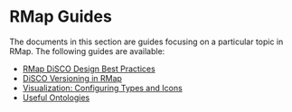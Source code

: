 # RMap Guides

The documents in this section are guides focusing on a particular topic in RMap.  The following guides are available:
* [RMap DiSCO Design Best Practices](disco-design-best-practices.md)
* [DiSCO Versioning in RMap](disco-versioning.md)
* [Visualization: Configuring Types and Icons](visualization-configuring-types.md)
* [Useful Ontologies](useful-ontologies.md)

